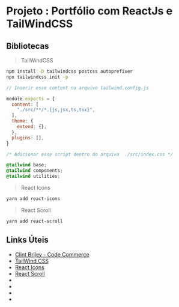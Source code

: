 # Projeto : Portfólio com ReactJs e TailWindCSS

## Bibliotecas

> TailWindCSS

```bash
npm install -D tailwindcss postcss autoprefixer
npx tailwindcss init -p
```

```javascript
// Inserir esse content no arquivo tailwind.config.js

module.exports = {
  content: [
    "./src/**/*.{js,jsx,ts,tsx}",
  ],
  theme: {
    extend: {},
  },
  plugins: [],
}
```

```CSS
/* Adicionar esse script dentro do arquivo  ./src/index.css */

@tailwind base;
@tailwind components;
@tailwind utilities;
```

> React Icons

```bash
yarn add react-icons
```

> React Scroll

```bash
yarn add react-scroll
```

## Links Úteis

* [Clint Briley - Code Commerce](https://www.youtube.com/watch?v=2kg0z1qNrkw)
* [TailWind CSS](https://tailwindcss.com)
* [React Icons](https://react-icons.github.io/react-icons/)
* [React Scroll](https://www.npmjs.com/package/react-scroll)
* []()
* []()
* []()
* []()
